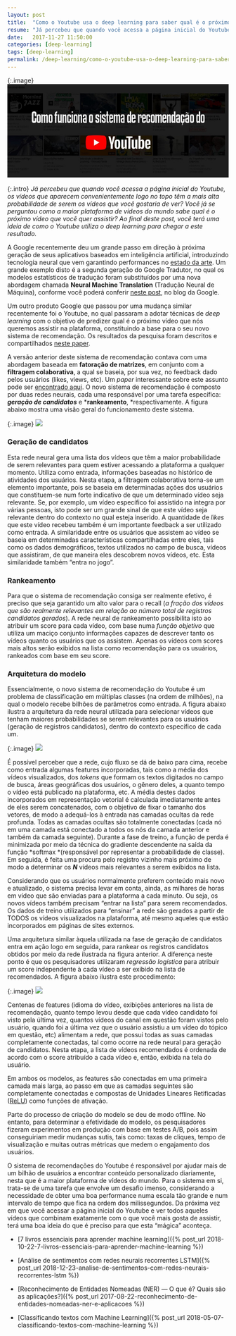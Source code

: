 ```yaml
---
layout: post
title:  "Como o Youtube usa o deep learning para saber qual é o próximo vídeo que você quer assistir"
resume: "Já percebeu que quando você acessa a página inicial do Youtube, os vídeos que aparecem convenientemente logo no topo têm a mais alta probabilidade de serem os vídeos que você gostaria de ver? Você já se perguntou como a maior plataforma de vídeos do mundo sabe qual é o próximo vídeo que você quer assistir? Ao final deste post, você terá uma ideia de como o Youtube utiliza o deep learning para chegar a este resultado."
date:   2017-11-27 11:50:00
categories: [deep-learning]
tags: [deep-learning]
permalink: /deep-learning/como-o-youtube-usa-o-deep-learning-para-saber-qual-e-o-proximo-video-que-voce-quer-assistir
---
```

{:.image}
![](/assets/img/como-o-youtube-usa-o-deep-learning-para-saber-qual-e-o-proximo-video-que-voce-quer-assistir.png)

{:.intro}
*Já percebeu que quando você acessa a página inicial do Youtube, os vídeos que aparecem convenientemente logo no topo têm a mais alta probabilidade de serem os vídeos que você gostaria de ver? Você já se perguntou como a maior plataforma de vídeos do mundo sabe qual é o próximo vídeo que você quer assistir? Ao final deste post, você terá uma ideia de como o Youtube utiliza o deep learning para chegar a este resultado.*

A Google recentemente deu um grande passo em direção à próxima geração de seus aplicativos baseados em inteligência artificial, introduzindo tecnologia neural que vem garantindo performances no [estado da arte](https://pt.wikipedia.org/wiki/Estado_da_arte). Um grande exemplo disto é a segunda geração do Google Tradutor, no qual os modelos estatísticos de tradução foram substituídos por uma nova abordagem chamada **Neural Machine Translation** (Tradução Neural de Máquina), conforme você poderá conferir [neste post](https://blog.google/products/translate/found-translation-more-accurate-fluent-sentences-google-translate/), no blog da Google.

Um outro produto Google que passou por uma mudança similar recentemente foi o Youtube, no qual passaram a adotar técnicas de *deep learning* com o objetivo de predizer qual é o próximo vídeo que nós queremos assistir na plataforma, constituindo a base para o seu novo sistema de recomendação. Os resultados da pesquisa foram descritos e compartilhados [neste paper](https://static.googleusercontent.com/media/research.google.com/pt-BR//pubs/archive/45530.pdf).

A versão anterior deste sistema de recomendação contava com uma abordagem baseada em **fatoração de matrizes**, em conjunto com a **filtragem colaborativa**, a qual se baseia, por sua vez, no feedback dado pelos usuários (likes, views, etc). Um *paper* interessante sobre este assunto pode ser [encontrado aqui](https://arxiv.org/ftp/arxiv/papers/1503/1503.07475.pdf). O novo sistema de recomendação é composto por duas redes neurais, cada uma responsável por uma tarefa específica: ***geração de candidatos*** e ***rankeamento**, *respectivamente. A figura abaixo mostra uma visão geral do funcionamento deste sistema.

{:.image}
![](https://cdn-images-1.medium.com/max/2048/0*xQJC_w0RS_AF78M6.png)

### Geração de candidatos

Esta rede neural gera uma lista dos vídeos que têm a maior probabilidade de serem relevantes para quem estiver acessando a plataforma a qualquer momento. Utiliza como entrada, informações baseadas no histórico de atividades dos usuários. Nesta etapa, a filtragem colaborativa torna-se um elemento importante, pois se baseia em determinadas ações dos usuários que constituem-se num forte indicativo de que um determinado vídeo seja relevante. Se, por exemplo, um vídeo específico foi assistido na íntegra por várias pessoas, isto pode ser um grande sinal de que este vídeo seja relevante dentro do contexto no qual esteja inserido. A quantidade de *likes* que este vídeo recebeu também é um importante feedback a ser utilizado como entrada. A similaridade entre os usuários que assistem ao vídeo se baseia em determinadas características compartilhadas entre eles, tais como os dados demográficos, textos utilizados no campo de busca, vídeos que assistiram, de que maneira eles descobrem novos vídeos, etc. Esta similaridade também “entra no jogo”.

### Rankeamento

Para que o sistema de recomendação consiga ser realmente efetivo, é preciso que seja garantido um alto valor para o recall (*a fração dos vídeos que são realmente relevantes em relação ao número total de registros candidatos gerados*). A rede neural de rankeamento possibilita isto ao atribuir um score para cada vídeo, com base numa *função objetivo* que utiliza um maciço conjunto informações capazes de descrever tanto os vídeos quanto os usuários que os assistem. Apenas os vídeos com scores mais altos serão exibidos na lista como recomendação para os usuários, rankeados com base em seu score.

### Arquitetura do modelo

Essencialmente, o novo sistema de recomendação do Youtube é um problema de classificação em múltiplas classes (na ordem de milhões), na qual o modelo recebe bilhões de parâmetros como entrada. A figura abaixo ilustra a arquitetura da rede neural utilizada para selecionar vídeos que tenham maiores probabilidades se serem relevantes para os usuários (geração de registros candidatos), dentro do contexto específico de cada um.

{:.image}
![](https://cdn-images-1.medium.com/max/2612/0*HvOGyZS-gHoYQ0c2.png)

É possível perceber que a rede, cujo fluxo se dá de baixo para cima, recebe como entrada algumas features incorporadas, tais como a média dos vídeos visualizados, dos *tokens* que formam os textos digitados no campo de busca, áreas geográficas dos usuários, o gênero deles, a quanto tempo o vídeo está publicado na plataforma, etc. A média destes dados incorporados em representação vetorial é calculada imediatamente antes de eles serem concatenados, com o objetivo de fixar o tamanho dos vetores, de modo a adequá-los à entrada nas camadas ocultas da rede profunda. Todas as camadas ocultas são totalmente conectadas (cada nó em uma camada está conectado a todos os nós da camada anterior e também da camada seguinte). Durante a fase de treino, a função de perda é minimizada por meio da técnica do gradiente descendente na saída da função *softmax *(responsável por representar a probabilidade de classe). Em seguida, é feita uma procura pelo registro vizinho mais próximo de modo a determinar os ***N*** vídeos mais relevantes a serem exibidos na lista.

Considerando que os usuários normalmente preferem conteúdo mais novo e atualizado, o sistema precisa levar em conta, ainda, as milhares de horas em vídeo que são enviadas para a plataforma a cada minuto. Ou seja, os novos vídeos também precisam “entrar na lista” para serem recomendados. Os dados de treino utilizados para “ensinar” a rede são gerados a partir de TODOS os vídeos visualizados na plataforma, até mesmo aqueles que estão incorporados em páginas de sites externos.

Uma arquitetura similar àquela utilizada na fase de geração de candidatos entra em ação logo em seguida, para rankear os registros candidatos obtidos por meio da rede ilustrada na figura anterior. A diferença neste ponto é que os pesquisadores utilizaram *regressão logística* para atribuir um score independente à cada vídeo a ser exibido na lista de recomendados. A figura abaixo ilustra este procedimento:

{:.image}
![](https://cdn-images-1.medium.com/max/2128/0*lScbklnqqXgm8NtA.png)

Centenas de features (idioma do vídeo, exibições anteriores na lista de recomendação, quanto tempo levou desde que cada vídeo candidato foi visto pela última vez, quantos vídeos do canal em questão foram vistos pelo usuário, quando foi a última vez que o usuário assistiu a um vídeo do tópico em questão, etc) alimentam a rede, que possui todas as suas camadas completamente conectadas, tal como ocorre na rede neural para geração de candidatos. Nesta etapa, a lista de vídeos recomendados é ordenada de acordo com o score atribuído a cada vídeo e, então, exibida na tela do usuário.

Em ambos os modelos, as features são conectadas em uma primeira camada mais larga, ao passo em que as camadas seguintes são completamente conectadas e compostas de Unidades Lineares Retificadas ([ReLU](https://en.wikipedia.org/wiki/Rectifier_(neural_networks))) como funções de ativação.

Parte do processo de criação do modelo se deu de modo offline. No entanto, para determinar a efetividade do modelo, os pesquisadores fizeram experimentos em produção com base em testes A/B, pois assim conseguiriam medir mudanças sutis, tais como: taxas de cliques, tempo de visualização e muitas outras métricas que medem o engajamento dos usuários.

O sistema de recomendações do Youtube é responsável por ajudar mais de um bilhão de usuários a encontrar conteúdo personalizado diariamente, nesta que é a maior plataforma de vídeos do mundo. Para o sistema em si, trata-se de uma tarefa que envolve um desafio imenso, considerando a necessidade de obter uma boa performance numa escala tão grande e num intervalo de tempo que fica na ordem dos milissegundos. Da próxima vez em que você acessar a página inicial do Youtube e ver todos aqueles vídeos que combinam exatamente com o que você mais gosta de assistir, terá uma boa ideia do que é preciso para que esta “mágica” aconteça.


* [7 livros essenciais para aprender machine learning]({% post_url 2018-10-22-7-livros-essenciais-para-aprender-machine-learning %})

* [Análise de sentimentos com redes neurais recorrentes LSTM]({% post_url 2018-12-23-analise-de-sentimentos-com-redes-neurais-recorrentes-lstm %})

* [Reconhecimento de Entidades Nomeadas (NER) — O que é? Quais são as aplicações?]({% post_url 2017-08-22-reconhecimento-de-entidades-nomeadas-ner-e-aplicacoes %})

* [Classificando textos com Machine Learning]({% post_url 2018-05-07-classificando-textos-com-machine-learning %})
